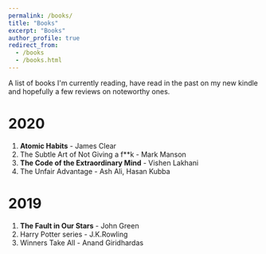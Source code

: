 ```yaml
---
permalink: /books/
title: "Books"
excerpt: "Books"
author_profile: true
redirect_from: 
  - /books
  - /books.html
---
```

A list of books I'm currently reading, have read in the past on my new kindle and hopefully a few reviews on noteworthy ones.

# 2020

1. __Atomic Habits__ - James Clear
2. The Subtle Art of Not Giving a f**k - Mark Manson
3. __The Code of the Extraordinary Mind__ - Vishen Lakhani
4. The Unfair Advantage - Ash Ali, Hasan Kubba

# 2019

1. __The Fault in Our Stars__ - John Green
2. Harry Potter series - J.K.Rowling
3. Winners Take All - Anand Giridhardas
